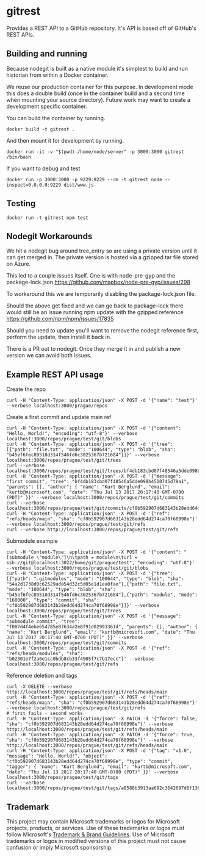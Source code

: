# gitrest


Provides a REST API to a GitHub repository. It's API is based off of GitHub's REST APIs.

## Building and running

Because nodegit is built as a native module it's simplest to build and run historian from within a Docker container.

We reuse our production container for this purpose. In development mode this does a double build (once in the
container build and a second time when mounting your source directory). Future work may want to create a development
specific container.

You can build the container by running.

`docker build -t gitrest .`

And then mount it for development by running.

`docker run -it -v "$(pwd):/home/node/server" -p 3000:3000 gitrest /bin/bash`

If you want to debug and test

`docker run -p 3000:3000 -p 9229:9229 --rm -t gitrest node --inspect=0.0.0.0:9229 dist/www.js`

## Testing

`docker run -t gitrest npm test`

## Nodegit Workarounds

We hit a nodegit bug around tree_entry so are using a private version until it can get merged in. The private version is
hosted via a gzipped tar file stored on Azure.

This led to a couple issues itself. One is with node-pre-gyp and the package-lock.json https://github.com/mapbox/node-pre-gyp/issues/298

To workaround this we are temporarily disabling the package-lock.json file.

Should the above get fixed and we can go back to package-lock there would still be an issue running npm update with
the gzipped reference https://github.com/npm/npm/issues/17835

Should you need to update you'll want to remove the nodegit reference first, perform the update, then install it
back in.

There is a PR out to nodegit. Once they merge it in and publish a new version we can avoid both issues.

## Example REST API usage

Create the repo
```
curl -H "Content-Type: application/json" -X POST -d '{"name": "test"}' --verbose localhost:3000/prague/repos
```

Create a first commit and update main ref
```
curl -H "Content-Type: application/json" -X POST -d '{"content": "Hello, World!", "encoding": "utf-8"}' --verbose localhost:3000/repos/prague/test/git/blobs
curl -H "Content-Type: application/json" -X POST -d '{"tree": [{"path": "file.txt", "mode": "100644", "type": "blob", "sha": "b45ef6fec89518d314f546fd6c3025367b721684"}]}' --verbose localhost:3000/repos/prague/test/git/trees
curl --verbose localhost:3000/repos/prague/test/git/trees/bf4db183cbd07f48546a5dde098b4510745d79a1
curl -H "Content-Type: application/json" -X POST -d '{"message": "first commit", "tree": "bf4db183cbd07f48546a5dde098b4510745d79a1", "parents": [], "author": { "name": "Kurt Berglund", "email": "kurtb@microsoft.com", "date": "Thu Jul 13 2017 20:17:40 GMT-0700 (PDT)" }}' --verbose localhost:3000/repos/prague/test/git/commits
curl --verbose localhost:3000/repos/prague/test/git/commits/cf0b592907d683143b28edd64d274ca70f68998e
curl -H "Content-Type: application/json" -X POST -d '{"ref": "refs/heads/main", "sha": "cf0b592907d683143b28edd64d274ca70f68998e"}' --verbose localhost:3000/repos/prague/test/git/refs
curl --verbose http://localhost:3000/repos/prague/test/git/refs
```

Submodule example
```
curl -H "Content-Type: application/json" -X POST -d '{"content": "[submodule \"module\"]\n\tpath = module\n\turl = ssh://git@localhost:3022/home/git/prague/test", "encoding": "utf-8"}' --verbose localhost:3000/repos/prague/test/git/blobs
curl -H "Content-Type: application/json" -X POST -d '{"tree": [{"path": ".gitmodules", "mode": "100644", "type": "blob", "sha": "54a2d1738d0c62529ada54d32c5d05e1d1ea0fae"},{"path": "file.txt", "mode": "100644", "type": "blob", "sha": "b45ef6fec89518d314f546fd6c3025367b721684"},{"path": "module", "mode": "160000", "type": "commit", "sha": "cf0b592907d683143b28edd64d274ca70f68998e"}]}' --verbose localhost:3000/repos/prague/test/git/trees
curl -H "Content-Type: application/json" -X POST -d '{"message": "submodule commit", "tree": "f007d4f4ebe654785e87634a2e8f91d02993361d", "parents": [], "author": { "name": "Kurt Berglund", "email": "kurtb@microsoft.com", "date": "Thu Jul 13 2017 20:17:40 GMT-0700 (PDT)" }}' --verbose localhost:3000/repos/prague/test/git/commits
curl -H "Content-Type: application/json" -X POST -d '{"ref": "refs/heads/modules", "sha": "b02301e7f2a6e1cc0bdb8cb33f4905f7c7b17ecc"}' --verbose localhost:3000/repos/prague/test/git/refs
```

Reference deletion and tags
```
curl -X DELETE --verbose http://localhost:3000/repos/prague/test/git/refs/heads/main
curl -H "Content-Type: application/json" -X POST -d '{"ref": "refs/heads/main", "sha": "cf0b592907d683143b28edd64d274ca70f68998e"}' --verbose localhost:3000/repos/prague/test/git/refs
# first fails - second works
curl -H "Content-Type: application/json" -X PATCH -d '{"force": false, "sha": "cf0b592907d683143b28edd64d274ca70f68998e"}' --verbose http://localhost:3000/repos/prague/test/git/refs/heads/main
curl -H "Content-Type: application/json" -X PATCH -d '{"force": true, "sha": "cf0b592907d683143b28edd64d274ca70f68998e"}' --verbose http://localhost:3000/repos/prague/test/git/refs/heads/main
curl -H "Content-Type: application/json" -X POST -d '{"tag": "v1.0", "message": "Hello, World!", "object": "cf0b592907d683143b28edd64d274ca70f68998e", "type": "commit", "tagger": { "name": "Kurt Berglund", "email": "kurtb@microsoft.com", "date": "Thu Jul 13 2017 20:17:40 GMT-0700 (PDT)" }}' --verbose localhost:3000/repos/prague/test/git/tags
curl --verbose localhost:3000/repos/prague/test/git/tags/a8588b3913aa692c3642697d6f136cec470dd82c
```

## Trademark

This project may contain Microsoft trademarks or logos for Microsoft projects, products, or services. Use of these trademarks
or logos must follow Microsoft's [Trademark & Brand Guidelines](https://www.microsoft.com/en-us/legal/intellectualproperty/trademarks/usage/general).
Use of Microsoft trademarks or logos in modified versions of this project must not cause confusion or imply Microsoft sponsorship.
